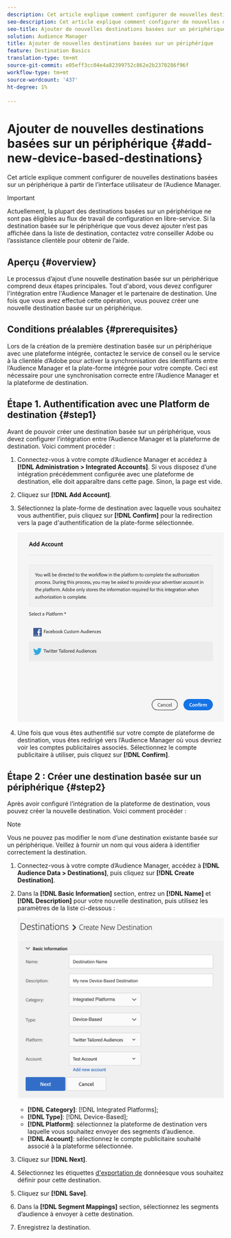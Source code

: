 ```yaml
---
description: Cet article explique comment configurer de nouvelles destinations basées sur un périphérique à partir de l’interface utilisateur de l’Audience Manager.
seo-description: Cet article explique comment configurer de nouvelles destinations basées sur un périphérique à partir de l’interface utilisateur de l’Audience Manager.
seo-title: Ajouter de nouvelles destinations basées sur un périphérique
solution: Audience Manager
title: Ajouter de nouvelles destinations basées sur un périphérique
feature: Destination Basics
translation-type: tm+mt
source-git-commit: e05eff3cc04e4a82399752c862e2b2370286f96f
workflow-type: tm+mt
source-wordcount: '437'
ht-degree: 1%

---
```



# Ajouter de nouvelles destinations basées sur un périphérique {#add-new-device-based-destinations}

Cet article explique comment configurer de nouvelles destinations basées sur un périphérique à partir de l’interface utilisateur de l’Audience Manager.

>[!IMPORTANT]
>
>Actuellement, la plupart des destinations basées sur un périphérique ne sont pas éligibles au flux de travail de configuration en libre-service. Si la destination basée sur le périphérique que vous devez ajouter n’est pas affichée dans la liste de destination, contactez votre conseiller Adobe ou l’assistance clientèle pour obtenir de l’aide.

## Aperçu {#overview}

Le processus d’ajout d’une nouvelle destination basée sur un périphérique comprend deux étapes principales. Tout d&#39;abord, vous devez configurer l&#39;intégration entre l&#39;Audience Manager et le partenaire de destination. Une fois que vous avez effectué cette opération, vous pouvez créer une nouvelle destination basée sur un périphérique.

## Conditions préalables {#prerequisites}

Lors de la création de la première destination basée sur un périphérique avec une plateforme intégrée, contactez le service de conseil ou le service à la clientèle d’Adobe pour activer la synchronisation des identifiants entre l’Audience Manager et la plate-forme intégrée pour votre compte. Ceci est nécessaire pour une synchronisation correcte entre l’Audience Manager et la plateforme de destination.

## Étape 1. Authentification avec une Platform de destination {#step1}

Avant de pouvoir créer une destination basée sur un périphérique, vous devez configurer l’intégration entre l’Audience Manager et la plateforme de destination. Voici comment procéder :

1. Connectez-vous à votre compte d’Audience Manager et accédez à **[!DNL Administration > Integrated Accounts]**. Si vous disposez d’une intégration précédemment configurée avec une plateforme de destination, elle doit apparaître dans cette page. Sinon, la page est vide.
1. Cliquez sur **[!DNL Add Account]**.
1. Sélectionnez la plate-forme de destination avec laquelle vous souhaitez vous authentifier, puis cliquez sur **[!DNL Confirm]** pour la redirection vers la page d&#39;authentification de la plate-forme sélectionnée.

   ![plates-formes intégrées](assets/dbd-integrated-platforms.png)

1. Une fois que vous êtes authentifié sur votre compte de plateforme de destination, vous êtes redirigé vers l’Audience Manager où vous devriez voir les comptes publicitaires associés. Sélectionnez le compte publicitaire à utiliser, puis cliquez sur **[!DNL Confirm]**.

## Étape 2 : Créer une destination basée sur un périphérique {#step2}

Après avoir configuré l’intégration de la plateforme de destination, vous pouvez créer la nouvelle destination. Voici comment procéder :

>[!NOTE]
>
>Vous ne pouvez pas modifier le nom d’une destination existante basée sur un périphérique. Veillez à fournir un nom qui vous aidera à identifier correctement la destination.

1. Connectez-vous à votre compte d’Audience Manager, accédez à **[!DNL Audience Data > Destinations]**, puis cliquez sur **[!DNL Create Destination]**.
1. Dans la **[!DNL Basic Information]** section, entrez un **[!DNL Name]** et **[!DNL Description]** pour votre nouvelle destination, puis utilisez les paramètres de la liste ci-dessous :

   ![configuration](assets/dbd-new-basic.png)

   * **[!DNL Category]**: [!DNL Integrated Platforms];
   * **[!DNL Type]**: [!DNL Device-Based];
   * **[!DNL Platform]**: sélectionnez la plateforme de destination vers laquelle vous souhaitez envoyer des segments d’audience.
   * **[!DNL Account]**: sélectionnez le compte publicitaire souhaité associé à la plateforme sélectionnée.
1. Cliquez sur **[!DNL Next]**.
1. Sélectionnez les étiquettes [d&#39;exportation de](/help/using/features/data-export-controls.md#controls-labels) donnéesque vous souhaitez définir pour cette destination.
1. Cliquez sur **[!DNL Save]**.
1. Dans la **[!DNL Segment Mappings]** section, sélectionnez les segments d’audience à envoyer à cette destination.
1. Enregistrez la destination.
